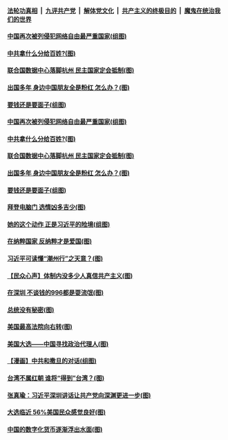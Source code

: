####  [法轮功真相](../../../../basic/blob/master/README.md?t=10171302) &nbsp;|&nbsp; [九评共产党](../../../../9ping.md/blob/master/README.md?t=10171302) &nbsp;|&nbsp; [解体党文化](../../../../jtdwh.md/blob/master/README.md?t=10171302)  &nbsp;|&nbsp; [共产主义的终极目的](../../../../gczydzjmd.md/blob/master/README.md?t=10171302) &nbsp;|&nbsp; [魔鬼在统治我们的世界](../../../../mgztzwmdsj.md/blob/master/README.md?t=10171302) 

#### [中国再次被列侵犯网络自由最严重国家(组图)](../pages/p4/949480.md?t=10171302) 


#### [中共拿什么分给百姓?(图)](../pages/p4/949497.md?t=10171302) 

#### [联合国数据中心落脚杭州 民主国家定会抵制(图)](../pages/p4/949503.md?t=10171302) 

#### [出国多年 身边中国朋友全是粉红 怎么办？(图)](../pages/p4/949487.md?t=10171302) 

#### [要钱还是要面子(组图)](../pages/p4/949483.md?t=10171302) 

#### [中国再次被列侵犯网络自由最严重国家(组图)](../pages/p4/949480.md?t=10171302) 


#### [中共拿什么分给百姓?(图)](../pages/p4/949497.md?t=10171302) 

#### [联合国数据中心落脚杭州 民主国家定会抵制(图)](../pages/p4/949503.md?t=10171302) 

#### [出国多年 身边中国朋友全是粉红 怎么办？(图)](../pages/p4/949487.md?t=10171302) 

#### [要钱还是要面子(组图)](../pages/p4/949483.md?t=10171302) 

#### [拜登电脑门 选情凶多吉少(图)](../pages/p4/949508.md?t=10171302) 

#### [她的这个动作 正是习近平的险境(组图)](../pages/p4/949442.md?t=10171302) 

#### [在纳粹国家 反纳粹才是爱国(图)](../pages/p4/949406.md?t=10171302) 

#### [习近平可读懂“潮州行”之天意？(图)](../pages/p4/949416.md?t=10171302) 

#### [【民众心声】体制内没多少人真信共产主义(图)](../pages/p4/948421.md?t=10171302) 

#### [在深圳 不谈钱的996都是耍流氓(图)](../pages/p4/949407.md?t=10171302) 

#### [总统没有秘密(图)](../pages/p4/949401.md?t=10171302) 

#### [美国最高法院向右转(图)](../pages/p4/949395.md?t=10171302) 

#### [美国大选——中国寻找政治代理人(图)](../pages/p4/949393.md?t=10171302) 

#### [【漫画】中共和撒旦的对话(组图)](../pages/p4/949392.md?t=10171302) 

#### [台湾不属红朝 谁将“得到”台湾？(图)](../pages/p4/949340.md?t=10171302) 

#### [张真瑜：习近平深圳讲话让共产党向深渊更进一步(图)](../pages/p4/949380.md?t=10171302) 

#### [大选临近 56%美国民众感觉良好(图)](../pages/p4/949335.md?t=10171302) 

#### [中国的数字化货币逐渐浮出水面(图)](../pages/p4/949332.md?t=10171302) 

